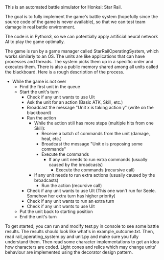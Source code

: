 This is an automated battle simulator for Honkai: Star Rail.

The goal is to fully implement the game's battle system (hopefully since the source
code of the game is never available), so that we can test team damage in real battle
environment.

The code is in Python3, so we can potentially apply artificial neural network AI
to play the game optimally.

The game is run by a game manager called StarRailOperatingSystem, which works
similarly to an OS. The units are like applications that can have processes and
threads. The system picks them up in a specific order and executes them. There
is also a public memory shared among all units called the blackboard.
Here is a rough description of the process.
* While the game is not over
  * Find the first unit in the queue
  * Start the unit's turn
    * Check if any unit wants to use Ult
    * Ask the unit for an action (Basic ATK, Skill, etc.)
    * Broadcast the message "Unit x is taking action y" (write on the blackboard)
    * Run the action
      * While the action still has more steps (multiple hits from one Skill):
        * Receive a batch of commands from the unit (damage, heal, etc.)
        * Broadcast the message "Unit x is proposing some commands"
        * Execute the commands
          * If any unit needs to run extra commands (usually caused by the broadcasts)
            * Execute the commands (recursive call)
      * If any unit needs to run extra actions (usually caused by the broadcasts)
        * Run the action (recursive call)
    * Check if any unit wants to use Ult (This one won't run for Seele. Somehow her extra turn has higher priority)
    * Check if any unit wants to run an extra turn
    * Check if any unit wants to use Ult
  * Put the unit back to starting position
  * End the unit's turn

To get started, you can run and modify test.py in console to see some battle results.
The results should look like what's in example_outcome.txt.
Then, read rail_operating_system.py and unit.py  and make sure you fully understand
them. Then read some character implementations to get an idea how characters are
coded. Light cones and relics which may change units' behaviour are implemented
using the decorator design pattern.

